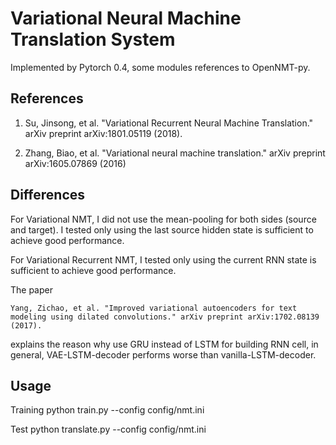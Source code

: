 Variational Neural Machine Translation System 
==========

Implemented by Pytorch 0.4, some modules references to OpenNMT-py.




## References

1. Su, Jinsong, et al. "Variational Recurrent Neural Machine Translation." arXiv preprint arXiv:1801.05119 (2018).

2. Zhang, Biao, et al. "Variational neural machine translation." arXiv preprint arXiv:1605.07869 (2016)

## Differences

For Variational NMT, 
I did not use the mean-pooling for both sides (source and target).
I tested only using the last source hidden state is sufficient to achieve good performance.

For Variational Recurrent NMT, 
I tested only using the current RNN state is sufficient to achieve good performance.

The paper

`Yang, Zichao, et al. "Improved variational autoencoders for text modeling using dilated convolutions." arXiv preprint arXiv:1702.08139 (2017). `

explains the reason why use GRU instead of LSTM for building RNN cell, in general, VAE-LSTM-decoder performs worse than vanilla-LSTM-decoder.


## Usage
Training
    python train.py --config config/nmt.ini

Test
    python translate.py --config config/nmt.ini    
